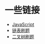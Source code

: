 # 一些链接

- [JavaScript](https://leetcode.cn/problemset/javascript/?sorting=W3sic29ydE9yZGVyIjoiQVNDRU5ESU5HIiwib3JkZXJCeSI6IkRJRkZJQ1VMVFkifV0%3D)
- [链表刷题](https://labuladong.github.io/algo/di-yi-zhan-da78c/shou-ba-sh-8f30d/shuang-zhi-0f7cc/)
- [二叉树刷题](https://labuladong.github.io/algo/di-yi-zhan-da78c/shou-ba-sh-66994/dong-ge-da-334dd/)